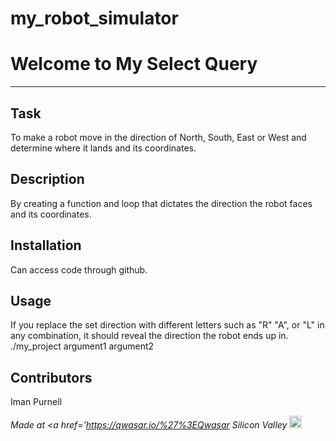 # my_robot_simulator
# Welcome to My Select Query
***

## Task
To make a robot move in the direction of North, South, East or West and determine where it lands and its coordinates.

## Description
By creating a function and loop that dictates the direction the robot faces and its coordinates.

## Installation
Can access code through github.

## Usage
If you replace the set direction with different letters such as "R" "A", or "L" in any combination, it should reveal the direction the robot ends up in.
./my_project argument1 argument2


## Contributors

Iman Purnell

<span><i>Made at <a href='https://qwasar.io/%27%3EQwasar Silicon Valley</a></i></span>
<span><img alt='Qwasar Silicon Valley Logo' src='https://storage.googleapis.com/qwasar-public/qwasar-logo_50x50.png' width='20px'></span>